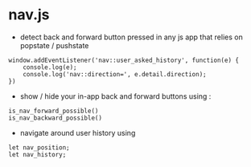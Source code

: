 # nav.js

- detect back and forward button pressed in any js app that relies on popstate / pushstate 

```
window.addEventListener('nav::user_asked_history', function(e) {
    console.log(e);
    console.log('nav::direction=', e.detail.direction);
})

```

- show / hide your in-app back and forward buttons using :

```
is_nav_forward_possible()
is_nav_backward_possible()

```

- navigate around user history using 

```
let nav_position;
let nav_history; 
```

